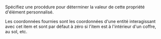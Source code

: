 Spécifiez une procédure pour déterminer la valeur de cette propriété d'élément personnalisé.

Les coordonnées fournies sont les coordonnées d'une entité interagissant avec cet item et sont par défaut à zéro si
l'item est à l'intérieur d'un coffre, au sol, etc.